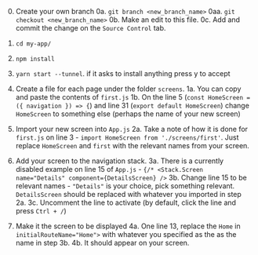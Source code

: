 0. Create your own branch
0a. `git branch <new_branch_name>`
0aa. `git checkout <new_branch_name>`
0b. Make an edit to this file. 
0c. Add and commit the change on the `Source Control` tab. 

1. `cd my-app/`
2. `npm install`
3. `yarn start --tunnel`. if it asks to install anything press y to accept
4. Create a file for each page under the folder `screens`.
1a. You can copy and paste the contents of `first.js` 
1b. On the line 5 (`const HomeScreen = ({ navigation }) => {`) and line 31 (`export default HomeScreen`)  change `HomeScreen` to something else (perhaps the name of your new screen)

5. Import your new screen into `App.js`
2a. Take a note of how it is done for `first.js` on line 3 - `import HomeScreen from './screens/first'`. Just replace `HomeScreen` and `first` with the relevant names from your screen.

6. Add your screen to the navigation stack. 
3a. There is a currently disabled example on line 15 of `App.js` - `{/* <Stack.Screen name="Details" component={DetailsScreen} />`
3b. Change line 15 to be relevant names - `"Details"` is your choice, pick something relevant. `DetailsScreen` should be replaced with whatever you imported in step 2a.
3c. Uncomment the line to activate (by default, click the line and press `Ctrl + /`)

7. Make it the screen to be displayed
4a. One line 13, replace the `Home` in `initialRouteName="Home">` with whatever you specified as the as the name in step 3b.
4b. It should appear on your screen.
